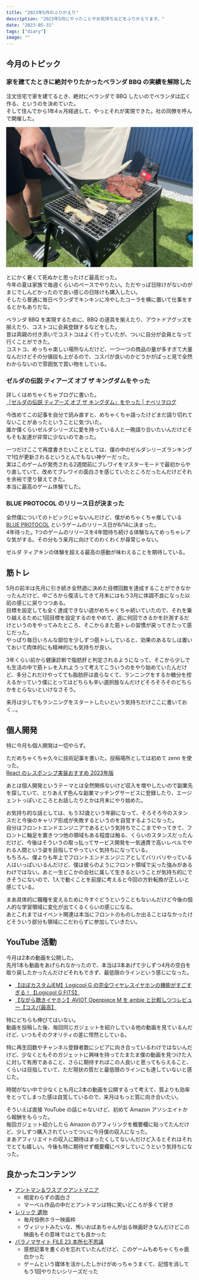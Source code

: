 ```yaml
---
title: "2023年5月のふりかえり"
description: "2023年5月にやったことやお気持ちなどをふりかえります。"
date: "2023-05-31"
tags: ["diary"]
image: ""
---
```


## 今月のトピック

### 家を建てたときに絶対やりたかったベランダ BBQ の実績を解除した

注文住宅で家を建てるとき、絶対にベランダで BBQ したいのでベランダは広く作る、というのを決めていた。  
そして住んでから1年4ヵ月経過して、やっとそれが実現できた。社の同僚を呼んで開催した。

![ベランダでコンロの上でお肉やキノコを焼いている様子](./01.jpg)


とにかく暑くて死ぬかと思ったけど最高だった。  
今年の夏は家族で毎週くらいのペースでやりたい。ただやっぱ日除けがないのがまじでしんどかったので良い感じの日除けも購入したい。  
そしたら普通に毎日ベランダでキンキンに冷やしたコーラを横に置いて仕事をするとかもありだな。

ベランダ BBQ を実現するために、BBQ の道具を揃えたり、アウトドアグッズを揃えたり、コストコに会員登録するなどをした。  
昔は両親の付き添いでコストコはよく行っていたが、ついに自分が会員となって行くことができた。  
コストコ、めっちゃ楽しい場所なんだけど、一つ一つの商品の量が多すぎて大量なんだけどその分値段も上がるので、コスパが良いのかどうかがぱっと見で全然わからないので雰囲気で買い物をしている。

### ゼルダの伝説 ティアーズ オブ ザ キングダムをやった

詳しくはめちゃくちゃブログに書いた。  
 [『ゼルダの伝説 ティアーズ オブ ザ キングダム』をやった | ナベリヲログ](https://blog.nabeliwo.com/2023/05/zelda-totk/)

今改めてこの記事を自分で読み直すと、めちゃくちゃ語ったけどまだ語り切れてないことがあったということに気づいた。  
誰か僕くらいゼルダシリーズに愛を持っている人と一晩語り合いたいんだけどそもそも友達が非常に少ないのであった。

一つだけここで再度書きたいこととしては、僕の中のゼルダシリーズランキングで1位が更新されるというとんでもない神ゲーだった。  
実はこのゲームが発売される2週間前にブレワイをマスターモードで最初からやり直していて、改めてブレワイの面白さを感じていたところだったんだけどそれを余裕で塗り替えてきた。  
本当に最高のゲーム体験でした。

### BLUE PROTOCOL のリリース日が決まった

全然僕についてのトピックじゃないんだけど、僕がめちゃくちゃ推している [BLUE PROTOCOL](https://blue-protocol.com/) というゲームのリリース日が6/14に決まった。  
4年待った。1つのゲームのリリースを4年間待ち続ける体験なんてめっちゃレアな気がする。その分もう来月に向けてのわくわくが尋常じゃない。

ゼルダ ティアキンの体験を超える最高の感動が味わえることを期待している。

## 筋トレ

5月の前半は先月に引き続き全然週に決めた目標回数を達成することができなかったんだけど、中ごろから復活してきて月末にはもう3月に体調不良になった以前の感じに戻りつつある。  
目標を設定しても全く達成できない週がめちゃくちゃ続いていたので、それを乗り越えるために1回目標を設定するのをやめて、週に何回できるかを計測するだけというのをやってみたところ、そこからまた筋トレの習慣が戻ってきたって感じだった。  
やっぱり毎日いろんな部位を少しずつ筋トレしていると、効果のあるなしは置いておいて肉体的にも精神的にも気持ちが良い。

3年くらい前から健康診断で脂肪肝と判定されるようになって、そこから少しでも生活の中で筋トレを入れようって考えてこういうのをやり始めていたんだけど、多分これだけやってても脂肪肝は直らなくて、ランニングをするか糖分を控えるかっていう僕にとってはどちらも辛い選択肢なんだけどそろそろそのどちらかをとらないといけなさそう。

来月は少しでもランニングをスタートしたいという気持ちだけここに書いておく…。

## 個人開発

特に今月も個人開発は一切やらず。

ただめちゃくちゃ久々に技術記事を書いた。投稿場所としては初めて zenn を使った。  
 [React のレスポンシブ実装おすすめ 2023年版](https://zenn.dev/nabeliwo/articles/89099b39223eca)

あとは個人開発というテーマとは全然関係ないけど収入を増やしたいので副業先を探していて、とりあえず色んな副業マッチングサービスに登録したり、エージェントっぽいところとお話したりとかは月末にやり始めた。

お気持ち的な話としては、もう32歳という年齢になって、そろそろ今のスタンスだと今後のキャリア形成が失敗するというのを自覚するようになった。  
自分はフロントエンドエンジニアであるという気持ちでここまでやってきて、フロントに軸足を置きつつ他の領域もある程度は触る、くらいのスタンスだったんだけど、今後はそういうの取っ払ってサービス開発を一気通貫で高いレベルでやれる人間という姿を目指してやっていく気持ちになっている。  
もちろん、僕よりも年上でフロントエンドエンジニアとしてバリバリやっている人はいっぱいいるんだけど、僕は彼らのようにフロント領域で尖った強みがあるわけではない。あと一生どこかの会社に属して生きるということが気持ち的にできそうにないので、1人で動くことを前提に考えると今回の方針転換が正しいと感じている。

まあ具体的に職種を変えるために今すぐどうということもないんだけど今後の個人的な学習領域に変化が出てくるくらいの感じになる。  
あとこれまではイベント関連は本当にフロントのものしか出ることはなかったけどそういう部分も領域にこだわらずに参加していきたい。

## YouTube 活動

今月は2本の動画を公開した。  
先月1本も動画をあげられなかったので、本当は3本あげて少しずつ4月の空白を取り戻したかったんだけどそれもできず、最低限のラインという感じになった。

- [【ほぼカスタムIEM】Logicool G の完全ワイヤレスイヤホンの機能がすごすぎる！【Logicool G FITS】](https://www.youtube.com/watch?v=KzbNsWX7Ffs)
- [【ながら聴きイヤホン】AVIOT Openpiece M を ambie と比較しつつレビュー【コスパ最高】](https://www.youtube.com/watch?v=yuiVsaRroJc)

特にどちらも伸びてはいない。  
動画を投稿した後、毎回同じガジェットを紹介している他の動画を見ているんだけど、いつもそのクオリティの差に愕然としている。

特に再生回数やチャンネル登録者数にシビアに向き合っているわけではないんだけど、少なくともそのガジェットに興味を持ってたまたま僕の動画を見つけた人に対して有用であること、さらに期待すればこの人良いと思ってもらえること、くらいは目指していて、ただ現状の質だと最低限のラインにも達していないと感じた。

時間がない中で少なくとも月に2本の動画を公開するって考えて、質よりも効率をとってしまった感は自覚しているので、来月はもっと質に向き合いたい。

そういえば直接 YouTube の話じゃないけど、初めて Amazon アソシエイトから報酬をもらった。  
毎回ガジェット紹介したら Amazon のアフィリンクを概要欄に貼ってたんだけど、少しずつ購入されていってついに今月僕の収入になった。  
まあアフィリエイトの収入に期待はまったくしてないんだけど入るとそれはそれでとても嬉しい。今後も特に期待せず概要欄にペタしていこうという気持ちになった。

## 良かったコンテンツ

- [アントマン＆ワスプ クアントマニア](https://marvel.disney.co.jp/movie/antman-wasp-qm)
  - 相変わらずの面白さ
  - マーベル作品の中だとアントマンは特に笑いどころが多くて好き
- [レリック 遺物](https://eiga.com/movie/95190/)
  - 毎月恒例ホラー映画枠
  - ヴィジットみたいな、怖いおばあちゃんが出る映画好きなんだけどこの映画もその意味ではとても良かった
- [パラノマサイト FILE 23 本所七不思議](https://www.jp.square-enix.com/paranormasight/)
  - 感想記事を書くのを忘れていたんだけど、このゲームもめちゃくちゃ面白かった
  - ゲームという媒体を活かしたしかけがめっちゃうまくて、記憶を消してもう1回やりたいシリーズだった

